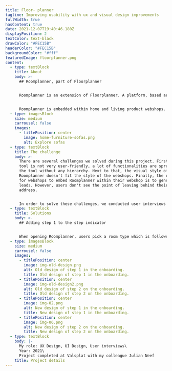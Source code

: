 ```yaml
---
title: Floor- planner
tagline: Improving usability with ux and visual design improvements
fullWidth: true
hasContent: true
date: 2021-12-07T19:40:46.180Z
displayPosition: 2
textColor: text-black
drawColor: "#FEC15B"
headerColor: "#FEC15B"
backgroundColor: "#fff"
featuredImage: floorplanner.png
content:
  - type: textBlock
    title: About
    body: >-
      ## Roomplanner, part of Floorplanner


      Roomplanner is an extension of Floorplanner. A platform, based around a floor plan editor that runs in every browser. The tool gives users the ability to make great looking architectural visualisations of their home and interior in an easy and accessible way. Floorplanner was the first fully browser-based 2D & 3D planner, and since then over 25 million users worldwide have registered for a account and in together created over 40 million plans and a multitude of great 2D & 3D images.


      Roomplanner is embedded within home and living product webshops. Users use Roomplanner to view the webshops' products in a room they created themselves.
  - type: imagesBlock
    size: medium
    carrousel: false
    images:
      - titlePosition: center
        image: home-furniture-sofas.png
        alt: Explore sofas
  - type: textBlock
    title: The challenge
    body: >-
      There are several challenges we solved during this project. First, the
      tool is not very user-friendly, a lot of functionalities are spread over
      the tool without any hierarchy. Next to that, the visual style of
      Roomplanner doesn't fit the style of the webshops. Finally, the relevance
      for webshops to embed Roomplanner within their webshop is to generate
      leads. However, users don't see the point of leaving behind their email
      address.


      In order to solve these challenges, we conducted user interviews with the target audience of Roomplanner.
  - type: textBlock
    title: Solutions
    body: >-
      ## Adding step 1 to the step indicator


      When opening Roomplanner, users pick a room type which is followed by step 2: selecting a room shape. A step indicator shows the current step to the user. However, this indicator is missing at step 1, which implies that users start the onboarding at step 2. That's why we added the step indicator to step 1 as well.
  - type: imagesBlock
    size: medium
    carrousel: false
    images:
      - titlePosition: center
        image: img-old-design.png
        alt: Old design of step 1 in the onboarding.
        title: Old design of step 1 in the onboarding.
      - titlePosition: center
        image: img-old-design2.png
        alt: Old design of step 2 on the onboarding.
        title: Old design of step 2 on the onboarding.
      - titlePosition: center
        image: img-02.png
        alt: New design of step 1 in the onboarding.
        title: New design of step 1 in the onboarding.
      - titlePosition: center
        image: img-06.png
        alt: New design of step 2 on the onboarding.
        title: New design of step 2 on the onboarding.
  - type: textBlock
    body: |-
      My role: UX Design, UI Design, User interviews\
      Year: 2021\
      Project completed at Valsplat with my colleague Julian Neef
    title: Project details
---
```

